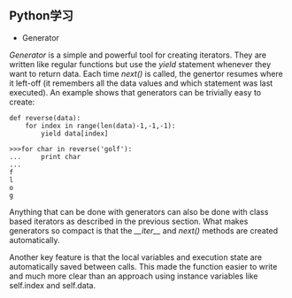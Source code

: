 ## Python学习
- Generator

*Generator* is a simple and powerful tool for creating iterators. They are written like regular functions but use the *yield* statement whenever they want to return data. Each time *next()* is called, the genertor resumes where it left-off (it remembers all the data values and which statement was last executed). An example shows that generators can be trivially easy to create:

	def reverse(data):
		for index in range(len(data)-1,-1,-1):
			yield data[index]

	>>>for char in reverse('golf'):
	...		print char
	...	
	f
	l
	o
	g

Anything that can be done with generators can also be done with class based iterators as described in the previous section. What makes generators so compact is that the *\_\_iter\_\_* and *next()* methods are created automatically.

Another key feature is that the local variables and execution state are automatically saved between calls. This made the function easier to write and much more clear than an approach using instance variables like self.index and self.data.
